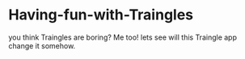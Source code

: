 # Having-fun-with-Traingles
you think Traingles are boring? Me too! lets see will this Traingle app change it somehow. 
